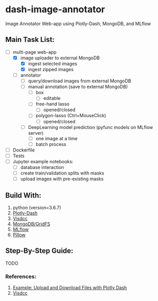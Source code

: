 # dash-image-annotator

Image Annotator Web-app using Plotly-Dash, MongoDB, and MLflow

## Main Task List:

- [ ] multi-page web-app
  - [x] image uploader to external MongoDB
    - [x] ingest selected images
    - [x] ingest zipped images
  - [ ] annotator
    - [ ] query/download images from external MongoDB
    - [ ] manual annotation (save to external MongoDB)
      - [ ] box
        - [ ] editable
      - [ ] free-hand lasso
        - [ ] opened/closed
      - [ ] polygon-lasso (Ctrl+MouseClick)
        - [ ] opened/closed
    - [ ] DeepLearning model prediction (pyfunc models on MLflow server)
      - [ ] one image at a time
      - [ ] batch process
- [ ] Dockerfile
- [ ] Tests
- [ ] Jupyter example notebooks:
  - [ ] database interaction
  - [ ] create train/validation splits with masks
  - [ ] upload images with pre-existing masks

## Build With:

1. python (version=3.6.7)
2. [Plotly-Dash](https://dash.plot.ly/)
3. [Visdcc](https://github.com/jimmybow/visdcc)
4. [MongoDB/GridFS](https://api.mongodb.com/python/current/api/gridfs/index.html)
5. [MLflow](https://mlflow.org/)
6. [Pillow](https://pillow.readthedocs.io/en/stable/)

## Step-By-Step Guide:

TODO

### References:

1. [Example: Upload and Download Files with Plotly Dash](https://docs.faculty.ai/user-guide/apps/examples/dash_file_upload_download.html)
2. [Visdcc](https://github.com/jimmybow/visdcc)
